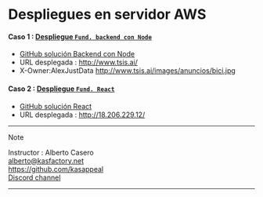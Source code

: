 # Despliegues en servidor AWS



####  **Caso 1 :** [Despliegue `Fund. backend con Node`](deployment_1_AWS)
* [GitHub solución Backend con Node](https://github.com/alexjust-data/FullStack15_Despliegue_AWS/tree/main/deployment_1_AWS/backend_node)
* URL desplegada : http://www.tsis.ai/  
* X-Owner:AlexJustData http://www.tsis.ai/images/anuncios/bici.jpg

  
#### **Caso 2 :** [Despliegue `Fund. React`](deployment_2_AWS)
* [GitHub solución React](https://github.com/alexjust-data/FullStack15_Despliegue_AWS/tree/main/deployment_2_AWS/react-nodepop)
* URL desplegada : http://18.206.229.12/


---
> [!NOTE]
> Instructor : Alberto Casero  
> alberto@kasfactory.net  
> https://github.com/kasappeal  
> [Discord channel](https://discord.com/channels/1112689497642115172/1112689499605049378)

---

